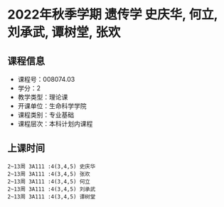 # 2022年秋季学期 遗传学 史庆华, 何立, 刘承武, 谭树堂, 张欢






## 课程信息

- 课程号：008074.03
- 学分：2
- 教学类型：理论课
- 开课单位：生命科学学院
- 课程类别：专业基础
- 课程层次：本科计划内课程

## 上课时间

```
2~13周 3A111 :4(3,4,5) 史庆华
2~13周 3A111 :4(3,4,5) 张欢
2~13周 3A111 :4(3,4,5) 何立
2~13周 3A111 :4(3,4,5) 刘承武
2~13周 3A111 :4(3,4,5) 谭树堂
```

